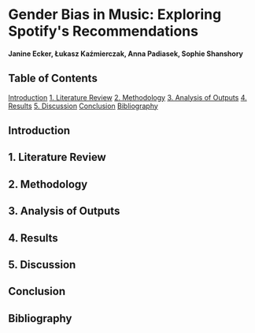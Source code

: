 # Gender Bias in Music: Exploring Spotify's Recommendations
#### Janine Ecker, Łukasz Kaźmierczak, Anna Padiasek, Sophie Shanshory

## Table of Contents
[Introduction](#introduction)
[1. Literature Review](#litreview)
[2. Methodology](#method)
[3. Analysis of Outputs](#output)
[4. Results](#results)
[5. Discussion](#discuss)
[Conclusion](#concl)
[Bibliography](#bibl)

<a name="introduction"></a>
## Introduction


<a name="litreview"></a>
## 1. Literature Review

<a name="method"></a>
## 2. Methodology

<a name="output"></a>
## 3. Analysis of Outputs

<a name="results"></a>
## 4. Results

<a name="discuss"></a>
## 5. Discussion

<a name="concl"></a>
## Conclusion

<a name="bibl"></a>
## Bibliography
